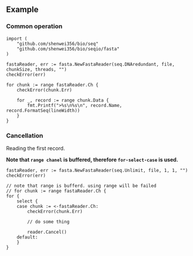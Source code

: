 ## Example


### Common operation

```
import (
    "github.com/shenwei356/bio/seq"
    "github.com/shenwei356/bio/seqio/fasta"
)

fastaReader, err := fasta.NewFastaReader(seq.DNAredundant, file, chunkSize, threads, "")
checkError(err)

for chunk := range fastaReader.Ch {
    checkError(chunk.Err)

    for _, record := range chunk.Data {
        fmt.Printf(">%s\n%s\n", record.Name, record.FormatSeq(lineWidth))
    }
}
```

### Cancellation

Reading the first record.

**Note that `range chanel` is buffered, therefore `for-select-case` is used.**

```
fastaReader, err := fasta.NewFastaReader(seq.Unlimit, file, 1, 1, "")
checkError(err)

// note that range is bufferd. using range will be failed
// for chunk := range fastaReader.Ch {
for {
    select {
    case chunk := <-fastaReader.Ch:
        checkError(chunk.Err)

        // do some thing

        reader.Cancel()
    default:
    }
}
```
